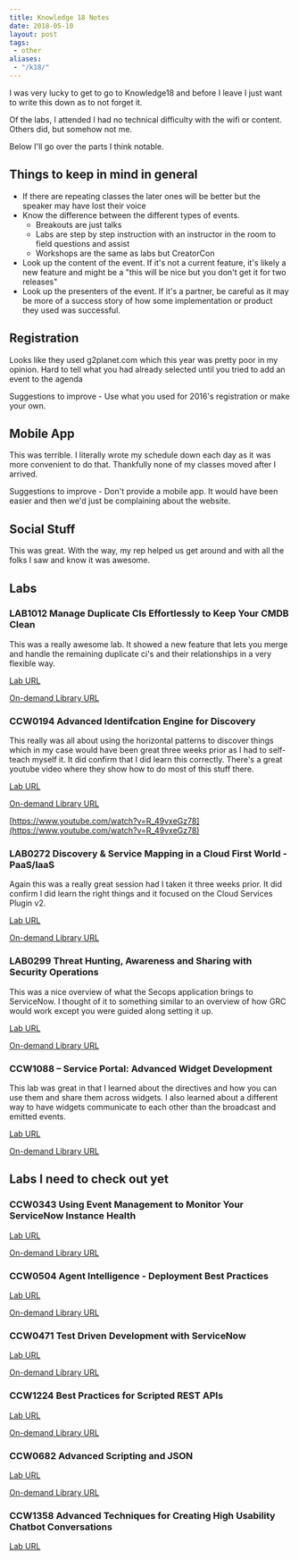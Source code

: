 ```yaml
---
title: Knowledge 18 Notes
date: 2018-05-10
layout: post
tags:
 - other
aliases: 
 - "/k18/"
---
```


I was very lucky to get to go to Knowledge18 and before I leave I just want to write this down as to not forget it.

Of the labs, I attended I had no technical difficulty with the wifi or content.  Others did, but somehow not me.

<!--more-->

Below I'll go over the parts I think notable.

## Things to keep in mind in general

- If there are repeating classes the later ones will be better but the speaker may have lost their voice
- Know the difference between the different types of events.  
  - Breakouts are just talks
  - Labs are step by step instruction with an instructor in the room to field questions and assist
  - Workshops are the same as labs but CreatorCon
- Look up the content of the event.  If it's not a current feature, it's likely a new feature and might be a "this will be nice but you don't get it for two releases"
- Look up the presenters of the event.  If it's a partner, be careful as it may be more of a success story of how some implementation or product they used was successful.

## Registration

Looks like they used g2planet.com which this year was pretty poor in my opinion.
Hard to tell what you had already selected until you tried to add an event to the agenda

Suggestions to improve - Use what you used for 2016's registration or make your own.

## Mobile App

This was terrible.  I literally wrote my schedule down each day as it was more convenient to do that.  Thankfully none of my classes moved after I arrived.

Suggestions to improve - Don't provide a mobile app.  It would have been easier and then we'd just be complaining about the website.

## Social Stuff

This was great.  With the way, my rep helped us get around and with all the folks I saw and know it was awesome.

## Labs

### LAB1012 Manage Duplicate CIs Effortlessly to Keep Your CMDB Clean

This was a really awesome lab.  It showed a new feature that lets you merge and handle the remaining duplicate ci's and their relationships in a very flexible way.

[Lab URL](https://developer.servicenow.com/app.do#!/knowledge/LAB1012)

[On-demand Library URL](https://community.servicenow.com/community?id=community_search&q=LAB1012)

### CCW0194 Advanced Identifcation Engine for Discovery

This really was all about using the horizontal patterns to discover things which in my case would have been great three weeks prior as I had to self-teach myself it.  It did confirm that I did learn this correctly.
There's a great youtube video where they show how to do most of this stuff there.

[Lab URL](https://developer.servicenow.com/app.do#!/creatorcon/CCW0194)

[On-demand Library URL](https://community.servicenow.com/community?id=community_search&q=CCW0194)

[https://www.youtube.com/watch?v=R_49vxeGz78](https://www.youtube.com/watch?v=R_49vxeGz78)

### LAB0272 Discovery & Service Mapping in a Cloud First World - PaaS/IaaS

Again this was a really great session had I taken it three weeks prior.  It did confirm I did learn the right things and it focused on the Cloud Services Plugin v2.

[Lab URL](https://developer.servicenow.com/app.do#!/knowledge/LAB0272)

[On-demand Library URL](https://community.servicenow.com/community?id=community_search&q=LAB0272)

### LAB0299 Threat Hunting, Awareness and Sharing with Security Operations

This was a nice overview of what the Secops application brings to ServiceNow.  I thought of it to something similar to an overview of how GRC would work except you were guided along setting it up.

[Lab URL](https://developer.servicenow.com/app.do#!/knowledge/LAB0299)

[On-demand Library URL](https://community.servicenow.com/community?id=community_search&q=LAB0299)

### CCW1088 – Service Portal: Advanced Widget Development

This lab was great in that I learned about the directives and how you can use them and share them across widgets.  I also learned about a different way to have widgets communicate to each other than the broadcast and emitted events.

[Lab URL](https://developer.servicenow.com/app.do#!/creatorcon/CCW1088)

[On-demand Library URL](https://community.servicenow.com/community?id=community_search&q=CCW1088)

## Labs I need to check out yet

### CCW0343 Using Event Management to Monitor Your ServiceNow Instance Health

[Lab URL](https://developer.servicenow.com/app.do#!/creatorcon/CCW0343)

[On-demand Library URL](https://community.servicenow.com/community?id=community_search&q=CCW0343)

### CCW0504 Agent Intelligence - Deployment Best Practices

[Lab URL](https://developer.servicenow.com/app.do#!/creatorcon/CCW0504)

[On-demand Library URL](https://community.servicenow.com/community?id=community_search&q=CCW0504)

### CCW0471 Test Driven Development with ServiceNow

[Lab URL](https://developer.servicenow.com/app.do#!/creatorcon/CCW0471)

[On-demand Library URL](https://community.servicenow.com/community?id=community_search&q=CCW0471)

### CCW1224 Best Practices for Scripted REST APIs

[Lab URL](https://developer.servicenow.com/app.do#!/creatorcon/CCW1224)

[On-demand Library URL](https://community.servicenow.com/community?id=community_search&q=CCW1224)

### CCW0682 Advanced Scripting and JSON

[Lab URL](https://developer.servicenow.com/app.do#!/creatorcon/CCW0682)

[On-demand Library URL](https://community.servicenow.com/community?id=community_search&q=CCW0682)

### CCW1358 Advanced Techniques for Creating High Usability Chatbot Conversations

[Lab URL](https://developer.servicenow.com/app.do#!/creatorcon/CCW1358)
